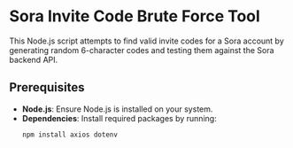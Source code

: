 # Sora Invite Code Brute Force Tool

This Node.js script attempts to find valid invite codes for a Sora account by generating random 6-character codes and testing them against the Sora backend API.

## Prerequisites
- **Node.js**: Ensure Node.js is installed on your system.
- **Dependencies**: Install required packages by running:
  ```bash
  npm install axios dotenv